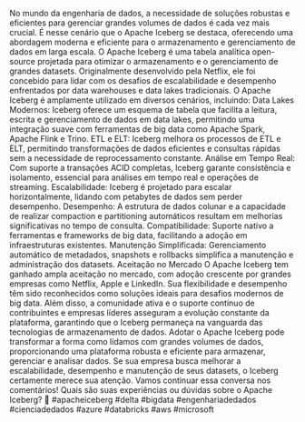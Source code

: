No mundo da engenharia de dados, a necessidade de soluções robustas e eficientes para gerenciar grandes volumes de dados é cada vez mais crucial. É nesse cenário que o Apache Iceberg se destaca, oferecendo uma abordagem moderna e eficiente para o armazenamento e gerenciamento de dados em larga escala.
O Apache Iceberg é uma tabela analítica open-source projetada para otimizar o armazenamento e o gerenciamento de grandes datasets. Originalmente desenvolvido pela Netflix, ele foi concebido para lidar com os desafios de escalabilidade e desempenho enfrentados por data warehouses e data lakes tradicionais.
O Apache Iceberg é amplamente utilizado em diversos cenários, incluindo:
Data Lakes Modernos: Iceberg oferece um esquema de tabela que facilita a leitura, escrita e gerenciamento de dados em data lakes, permitindo uma integração suave com ferramentas de big data como Apache Spark, Apache Flink e Trino.
ETL e ELT: Iceberg melhora os processos de ETL e ELT, permitindo transformações de dados eficientes e consultas rápidas sem a necessidade de reprocessamento constante.
Análise em Tempo Real: Com suporte a transações ACID completas, Iceberg garante consistência e isolamento, essencial para análises em tempo real e operações de streaming.
Escalabilidade: Iceberg é projetado para escalar horizontalmente, lidando com petabytes de dados sem perder desempenho.
Desempenho: A estrutura de dados colunar e a capacidade de realizar compaction e partitioning automáticos resultam em melhorias significativas no tempo de consulta.
Compatibilidade: Suporte nativo a ferramentas e frameworks de big data, facilitando a adoção em infraestruturas existentes.
Manutenção Simplificada: Gerenciamento automático de metadados, snapshots e rollbacks simplifica a manutenção e administração dos datasets.
Aceitação no Mercado
O Apache Iceberg tem ganhado ampla aceitação no mercado, com adoção crescente por grandes empresas como Netflix, Apple e LinkedIn. Sua flexibilidade e desempenho têm sido reconhecidos como soluções ideais para desafios modernos de big data.
Além disso, a comunidade ativa e o suporte contínuo de contribuintes e empresas líderes asseguram a evolução constante da plataforma, garantindo que o Iceberg permaneça na vanguarda das tecnologias de armazenamento de dados.
Adotar o Apache Iceberg pode transformar a forma como lidamos com grandes volumes de dados, proporcionando uma plataforma robusta e eficiente para armazenar, gerenciar e analisar dados. Se sua empresa busca melhorar a escalabilidade, desempenho e manutenção de seus datasets, o Iceberg certamente merece sua atenção.
Vamos continuar essa conversa nos comentários! Quais são suas experiências ou dúvidas sobre o Apache Iceberg? 🚀
#apacheiceberg #delta #bigdata #engenhariadedados #cienciadedados #azure #databricks #aws #microsoft
